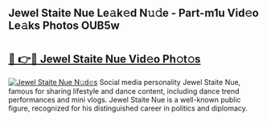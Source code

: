 ## Jewel Staite Nue Le𝚊k𝚎d N𝚞𝚍e - Part-m1u Vid𝚎o Le𝚊ks Photos OUB5w

# <h2><a href="http://fb2x698.evod.top/?m=Jewel+Staite+Nue">🔗 👉🔴 Jewel Staite Nue Vid𝚎o Ph𝚘t𝚘s</a></h2>

[![Jewel Staite Nue N𝚞d𝚎s](https://i.imgur.com/8V9OHl7.gif)](http://fb2x698.evod.top/?m=Jewel+Staite+Nue)
Social media personality Jewel Staite Nue, famous for sharing lifestyle and dance content, including dance trend performances and mini vlogs. Jewel Staite Nue is a well-known public figure, recognized for his distinguished career in politics and diplomacy. 
